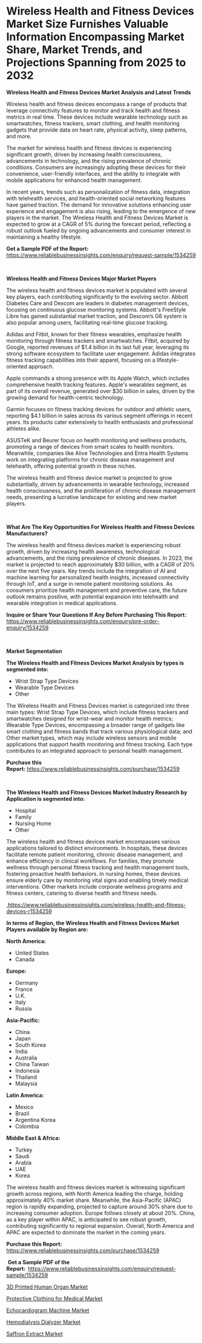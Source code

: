 <p><h1>Wireless Health and Fitness Devices Market Size Furnishes Valuable Information Encompassing Market Share, Market Trends, and Projections Spanning from 2025 to 2032</h1></p><p><strong>Wireless Health and Fitness Devices Market Analysis and Latest Trends</strong></p>
<p><p>Wireless health and fitness devices encompass a range of products that leverage connectivity features to monitor and track health and fitness metrics in real time. These devices include wearable technology such as smartwatches, fitness trackers, smart clothing, and health monitoring gadgets that provide data on heart rate, physical activity, sleep patterns, and more. </p><p>The market for wireless health and fitness devices is experiencing significant growth, driven by increasing health consciousness, advancements in technology, and the rising prevalence of chronic conditions. Consumers are increasingly adopting these devices for their convenience, user-friendly interfaces, and the ability to integrate with mobile applications for enhanced health management. </p><p>In recent years, trends such as personalization of fitness data, integration with telehealth services, and health-oriented social networking features have gained traction. The demand for innovative solutions enhancing user experience and engagement is also rising, leading to the emergence of new players in the market. The Wireless Health and Fitness Devices Market is expected to grow at a CAGR of 5% during the forecast period, reflecting a robust outlook fueled by ongoing advancements and consumer interest in maintaining a healthy lifestyle.</p></p>
<p><strong>Get a Sample PDF of the Report:&nbsp;</strong> <a href="https://www.reliablebusinessinsights.com/enquiry/request-sample/1534259?utm_campaign=75&utm_medium=2&utm_source=Github&utm_content=ia&utm_term=03032025&utm_id=wireless-health-and-fitness-devices">https://www.reliablebusinessinsights.com/enquiry/request-sample/1534259</a></p>
<p>&nbsp;</p>
<p><strong>Wireless Health and Fitness Devices Major Market Players</strong></p>
<p><p>The wireless health and fitness devices market is populated with several key players, each contributing significantly to the evolving sector. Abbott Diabetes Care and Dexcom are leaders in diabetes management devices, focusing on continuous glucose monitoring systems. Abbott's FreeStyle Libre has gained substantial market traction, and Dexcom’s G6 system is also popular among users, facilitating real-time glucose tracking.</p><p>Adidas and Fitbit, known for their fitness wearables, emphasize health monitoring through fitness trackers and smartwatches. Fitbit, acquired by Google, reported revenues of $1.4 billion in its last full year, leveraging its strong software ecosystem to facilitate user engagement. Adidas integrates fitness tracking capabilities into their apparel, focusing on a lifestyle-oriented approach.</p><p>Apple commands a strong presence with its Apple Watch, which includes comprehensive health tracking features. Apple's wearables segment, as part of its overall revenue, generated over $30 billion in sales, driven by the growing demand for health-centric technology.</p><p>Garmin focuses on fitness tracking devices for outdoor and athletic users, reporting $4.1 billion in sales across its various segment offerings in recent years. Its products cater extensively to health enthusiasts and professional athletes alike.</p><p>ASUSTeK and Beurer focus on health monitoring and wellness products, promoting a range of devices from smart scales to health monitors. Meanwhile, companies like Alive Technologies and Entra Health Systems work on integrating platforms for chronic disease management and telehealth, offering potential growth in these niches.</p><p>The wireless health and fitness device market is projected to grow substantially, driven by advancements in wearable technology, increased health consciousness, and the proliferation of chronic disease management needs, presenting a lucrative landscape for existing and new market players.</p></p>
<p>&nbsp;</p>
<p><strong>What Are The Key Opportunities For Wireless Health and Fitness Devices Manufacturers?</strong></p>
<p><p>The wireless health and fitness devices market is experiencing robust growth, driven by increasing health awareness, technological advancements, and the rising prevalence of chronic diseases. In 2023, the market is projected to reach approximately $30 billion, with a CAGR of 20% over the next five years. Key trends include the integration of AI and machine learning for personalized health insights, increased connectivity through IoT, and a surge in remote patient monitoring solutions. As consumers prioritize health management and preventive care, the future outlook remains positive, with potential expansion into telehealth and wearable integration in medical applications.</p></p>
<p><strong>Inquire or Share Your Questions If Any Before Purchasing This Report:</strong> <a href="https://www.reliablebusinessinsights.com/enquiry/pre-order-enquiry/1534259?utm_campaign=75&utm_medium=2&utm_source=Github&utm_content=ia&utm_term=03032025&utm_id=wireless-health-and-fitness-devices">https://www.reliablebusinessinsights.com/enquiry/pre-order-enquiry/1534259</a></p>
<p>&nbsp;</p>
<p><strong>Market Segmentation</strong></p>
<p><strong>The Wireless Health and Fitness Devices Market Analysis by types is segmented into:</strong></p>
<p><ul><li>Wrist Strap Type Devices</li><li>Wearable Type Devices</li><li>Other</li></ul></p>
<p><p>The Wireless Health and Fitness Devices market is categorized into three main types: Wrist Strap Type Devices, which include fitness trackers and smartwatches designed for wrist-wear and monitor health metrics; Wearable Type Devices, encompassing a broader range of gadgets like smart clothing and fitness bands that track various physiological data; and Other market types, which may include wireless sensors and mobile applications that support health monitoring and fitness tracking. Each type contributes to an integrated approach to personal health management.</p></p>
<p><strong>Purchase this Report:&nbsp;</strong><a href="https://www.reliablebusinessinsights.com/purchase/1534259?utm_campaign=75&utm_medium=2&utm_source=Github&utm_content=ia&utm_term=03032025&utm_id=wireless-health-and-fitness-devices">https://www.reliablebusinessinsights.com/purchase/1534259</a></p>
<p>&nbsp;</p>
<p><strong>The Wireless Health and Fitness Devices Market Industry Research by Application is segmented into:</strong></p>
<p><ul><li>Hospital</li><li>Family</li><li>Nursing Home</li><li>Other</li></ul></p>
<p><p>The wireless health and fitness devices market encompasses various applications tailored to distinct environments. In hospitals, these devices facilitate remote patient monitoring, chronic disease management, and enhance efficiency in clinical workflows. For families, they promote wellness through personal fitness tracking and health management tools, fostering proactive health behaviors. In nursing homes, these devices ensure elderly care by monitoring vital signs and enabling timely medical interventions. Other markets include corporate wellness programs and fitness centers, catering to diverse health and fitness needs.</p></p>
<p><a href="https://www.reliablebusinessinsights.com/wireless-health-and-fitness-devices-r1534259?utm_campaign=75&utm_medium=2&utm_source=Github&utm_content=ia&utm_term=03032025&utm_id=wireless-health-and-fitness-devices">&nbsp;https://www.reliablebusinessinsights.com/wireless-health-and-fitness-devices-r1534259</a></p>
<p><strong>In terms of Region, the Wireless Health and Fitness Devices Market Players available by Region are:</strong></p>
<p>
    <p> <strong> North America: </strong>
        <ul>
            <li>United States</li>
            <li>Canada</li>
        </ul>
        </p> 
    <p> <strong> Europe: </strong>
        <ul>
            <li>Germany</li>
            <li>France</li>
            <li>U.K.</li>
            <li>Italy</li>
            <li>Russia</li>
        </ul>
        </p> 
    <p> <strong> Asia-Pacific: </strong>
        <ul>
            <li>China</li>
            <li>Japan</li>
            <li>South Korea</li>
            <li>India</li>
            <li>Australia</li>
            <li>China Taiwan</li>
            <li>Indonesia</li>
            <li>Thailand</li>
            <li>Malaysia</li>
        </ul>
        </p> 
    <p> <strong> Latin America: </strong>
        <ul>
            <li>Mexico</li>
            <li>Brazil</li>
            <li>Argentina Korea</li>
            <li>Colombia</li>
        </ul>
        </p> 
    <p> <strong> Middle East & Africa: </strong>
        <ul>
            <li>Turkey</li>
            <li>Saudi</li>
            <li>Arabia</li>
            <li>UAE</li>
            <li>Korea</li>
        </ul>
    </p>
    </p>
<p><p>The wireless health and fitness devices market is witnessing significant growth across regions, with North America leading the charge, holding approximately 40% market share. Meanwhile, the Asia-Pacific (APAC) region is rapidly expanding, projected to capture around 30% share due to increasing consumer adoption. Europe follows closely at about 20%. China, as a key player within APAC, is anticipated to see robust growth, contributing significantly to regional expansion. Overall, North America and APAC are expected to dominate the market in the coming years.</p></p>
<p><strong>Purchase this Report: </strong><a href="https://www.reliablebusinessinsights.com/purchase/1534259?utm_campaign=75&utm_medium=2&utm_source=Github&utm_content=ia&utm_term=03032025&utm_id=wireless-health-and-fitness-devices">https://www.reliablebusinessinsights.com/purchase/1534259</a></p>
<p>&nbsp;<strong>Get a Sample PDF of the Report:&nbsp;&nbsp;</strong><a href="https://www.reliablebusinessinsights.com/enquiry/request-sample/1534259?utm_campaign=75&utm_medium=2&utm_source=Github&utm_content=ia&utm_term=03032025&utm_id=wireless-health-and-fitness-devices">https://www.reliablebusinessinsights.com/enquiry/request-sample/1534259</a></p>
<p><strong></strong></p>
<p><p><a href="https://github.com/krinerstormy331/Market-Research-Report-List-1/blob/main/3d-printed-human-organ-market.md?utm_campaign=75&utm_medium=2&utm_source=Github&utm_content=ia&utm_term=03032025&utm_id=wireless-health-and-fitness-devices">3D Printed Human Organ Market</a></p><p><a href="https://github.com/popupioo/Market-Research-Report-List-1/blob/main/protective-clothing-for-medical-market.md?utm_campaign=75&utm_medium=2&utm_source=Github&utm_content=ia&utm_term=03032025&utm_id=wireless-health-and-fitness-devices">Protective Clothing for Medical Market</a></p><p><a href="https://github.com/dolorespeddico90/Market-Research-Report-List-1/blob/main/echocardiogram-machine-market.md?utm_campaign=75&utm_medium=2&utm_source=Github&utm_content=ia&utm_term=03032025&utm_id=wireless-health-and-fitness-devices">Echocardiogram Machine Market</a></p><p><a href="https://github.com/raffadongraffadong/Market-Research-Report-List-1/blob/main/hemodialysis-dialyzer-market.md?utm_campaign=75&utm_medium=2&utm_source=Github&utm_content=ia&utm_term=03032025&utm_id=wireless-health-and-fitness-devices">Hemodialysis Dialyzer Market</a></p><p><a href="https://github.com/abantolemox08/Market-Research-Report-List-1/blob/main/saffron-extract-market.md?utm_campaign=75&utm_medium=2&utm_source=Github&utm_content=ia&utm_term=03032025&utm_id=wireless-health-and-fitness-devices">Saffron Extract Market</a></p></p>